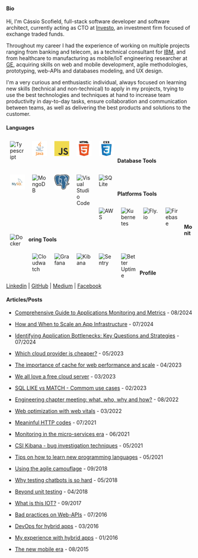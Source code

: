 #### Bio

Hi, I'm Cássio Scofield, full-stack software developer and software architect, currently acting as CTO at [Investo](https://investoetf.com), an investment firm focused of exchange traded funds.

Throughout my career I had the experience of working on multiple projects ranging from banking and telecom, as a technical consultant for [IBM](https://www.ibm.com/ "IBM"), and from healthcare to manufacturing as mobile/IoT engineering researcher at [GE](https://www.ge.com/ "General Electric"), acquiring skills on web and mobile development, agile methodologies, prototyping, web-APIs and databases modeling, and UX design.

I'm a very curious and enthusiastic individual, always focused on learning new skills (technical and non-technical) to apply in my projects, trying to use the best technologies and techniques at hand to increase team productivity in day-to-day tasks, ensure collaboration and communication between teams, as well as delivering the best products and solutions to the customer.


#### Languages  

[<img align="left" alt="Typescript" width="40px" style="margin: 10px" src="https://github.com/cassioscofield/cassioscofield/assets/3845827/a8276276-6d49-4512-b45b-9cc2f9ef4ce3" />](https://en.wikipedia.org/wiki/TypeScript)
[<img align="left" alt="Java" width="40px" style="margin: 10px" src="https://raw.githubusercontent.com/github/explore/80688e429a7d4ef2fca1e82350fe8e3517d3494d/topics/java/java.png" />](https://en.wikipedia.org/wiki/Java_(programming_language))
[<img align="left" alt="JavaScript" width="40px" style="margin: 10px" src="https://raw.githubusercontent.com/github/explore/80688e429a7d4ef2fca1e82350fe8e3517d3494d/topics/javascript/javascript.png" />](https://en.wikipedia.org/wiki/JavaScript)
[<img align="left" alt="HTML5" width="40px" style="margin: 10px" src="https://raw.githubusercontent.com/github/explore/80688e429a7d4ef2fca1e82350fe8e3517d3494d/topics/html/html.png" />](https://en.wikipedia.org/wiki/HTML)
[<img align="left" alt="CSS3" width="40px" style="margin: 10px" src="https://raw.githubusercontent.com/github/explore/80688e429a7d4ef2fca1e82350fe8e3517d3494d/topics/css/css.png" />](https://en.wikipedia.org/wiki/CSS)

<br/><br/>
  
  
#### Database Tools  

[<img align="left" alt="MySQL" width="40px" style="margin: 10px" src="https://raw.githubusercontent.com/github/explore/80688e429a7d4ef2fca1e82350fe8e3517d3494d/topics/mysql/mysql.png" />](https://en.wikipedia.org/wiki/MySQL)
[<img align="left" alt="MongoDB" width="40px" style="margin: 10px" src="https://dashboard.absam.io/img/mongo_db.png" />](https://en.wikipedia.org/wiki/MongoDB)
[<img align="left" alt="PostgreSQL" width="40px" style="margin: 10px" src="https://raw.githubusercontent.com/github/explore/80688e429a7d4ef2fca1e82350fe8e3517d3494d/topics/postgresql/postgresql.png" />](https://en.wikipedia.org/wiki/PostgreSQL)
[<img align="left" alt="Visual Studio Code" width="40px" style="margin: 10px" src="https://github.com/cassioscofield/cassioscofield/assets/3845827/97920123-328f-4634-add2-24fa3d0b2be0" />](https://en.wikipedia.org/wiki/Redis)
[<img align="left" alt="SQLite" width="40px" style="margin: 10px" src="https://github.com/cassioscofield/cassioscofield/assets/3845827/b4126b76-dcdd-43fe-94da-92b21246346b" />](https://en.wikipedia.org/wiki/SQLite)

<br/><br/>

#### Platforms Tools

[<img align="left" alt="AWS" width="40px" style="margin: 10px" src="https://github.com/cassioscofield/cassioscofield/assets/3845827/da7de55f-de68-4659-a7c1-e82bf8f94daa" />](https://en.wikipedia.org/wiki/Amazon_Web_Services)
[<img align="left" alt="Kubernetes" width="40px" style="margin: 10px" src="https://upload.wikimedia.org/wikipedia/commons/thumb/3/39/Kubernetes_logo_without_workmark.svg/1280px-Kubernetes_logo_without_workmark.svg.png" />](https://en.wikipedia.org/wiki/Kubernetes)
[<img align="left" alt="Fly.io" width="40px" style="margin: 10px" src="https://github.com/cassioscofield/cassioscofield/assets/3845827/952b15e1-d639-4ddc-927e-e4e4cf04ae74" />](https://fly.io/)
[<img align="left" alt="Firebase" width="40px" style="margin: 10px" src="https://github.com/cassioscofield/cassioscofield/assets/3845827/e6bc7b88-e501-4057-8ff8-ae94c56ffd5c" />](https://en.wikipedia.org/wiki/Firebase)
[<img align="left" alt="Docker" width="40px" style="margin: 10px" src="https://img.icons8.com/color/452/docker.png" />](https://en.wikipedia.org/wiki/Docker_(software))

<br/><br/>

#### Monitoring Tools

[<img align="left" alt="Cloudwatch" width="40px" style="margin: 10px" src="https://github.com/user-attachments/assets/623b9837-06af-4b9b-b392-51882a3a50b6" />](https://aws.amazon.com/pt/cloudwatch/)
[<img align="left" alt="Grafana" width="40px" style="margin: 10px" src="https://github.com/user-attachments/assets/1cee05ef-2f25-46e3-87b9-3e2d0e3dbc8a" />](https://en.wikipedia.org/wiki/Grafana)
[<img align="left" alt="Kibana" width="40px" style="margin: 10px" src="https://github.com/user-attachments/assets/6bd3c82e-9c0a-40ed-bcb6-7a6dc02bf4f7" />](https://en.wikipedia.org/wiki/Kibana)
[<img align="left" alt="Sentry" width="40px" style="margin: 10px" src="https://github.com/user-attachments/assets/61a8c5ba-0119-495b-b0ba-6952faf58483" />](https://en.wikipedia.org/wiki/Sentry)
[<img align="left" alt="Better Uptime" width="40px" style="margin: 10px" src="https://github.com/user-attachments/assets/8607c08e-fbca-4e2a-a869-f3977e59eb4f" />](https://betterstack.com/uptime)

<br/><br/>


#### Profile

[Linkedin](https://www.linkedin.com/in/cassioscofield/ "Linkedin Profile")  | [GitHub](https://github.com/cassioscofield/ "Linkedin Profile") | [Medium](https://cassioscofield.medium.com/ "Medium Profile") | [Facebook](https://www.facebook.com/cassioscofield "Facebook Profile")


#### Articles/Posts

- [Comprehensive Guide to Applications Monitoring and Metrics](https://www.linkedin.com/pulse/comprehensive-guide-applications-monitoring-metrics-c%C3%A1ssio-scofield-vr1jf/?trackingId=pzex%2Fja2SCiH%2BMke3GXMHA%3D%3D) - 08/2024

- [How and When to Scale an App Infrastructure](https://www.linkedin.com/pulse/how-when-scale-app-infrastructure-c%C3%A1ssio-scofield-jwqdc?utm_source=share) - 07/2024

- [Identifying Application Bottlenecks: Key Questions and Strategies](https://www.linkedin.com/pulse/identifying-application-bottlenecks-key-questions-c%C3%A1ssio-scofield-p2vsf?utm_source=share) - 07/2024

- [Which cloud provider is cheaper?](https://www.linkedin.com/pulse/which-cloud-provider-cheaper-c%25C3%25A1ssio-scofield/) - 05/2023
  
- [The importance of cache for web performance and scale](https://www.linkedin.com/pulse/importance-cache-web-performance-scale-c%25C3%25A1ssio-scofield/?trackingId=H9zXQeeqTay%2FMH9jorrHtA%3D%3D) - 04/2023

- [We all love a free cloud server](https://www.linkedin.com/pulse/we-all-love-free-cloud-server-c%25C3%25A1ssio-scofield/?trackingId=5JjidqrIRXGDGFY%2B5pEWCQ%3D%3D) - 03/2023

- [SQL LIKE vs MATCH - Commom use cases](https://www.linkedin.com/pulse/sql-like-vs-match-casos-de-uso-c%25C3%25A1ssio-scofield/?trackingId=3Z9odxgsH0NfTm2%2B1DEkow%3D%3D) - 02/2023

- [Engineering chapter meeting: what, who, why and how?](https://www.linkedin.com/pulse/engineering-chapter-meeting-what-hwho-why-how-c%C3%A1ssio-scofield/) - 08/2022

- [Web optimization with web vitals](https://www.linkedin.com/pulse/web-vitals-e-otimiza%C3%A7%C3%A3o-de-p%C3%A1ginas-c%C3%A1ssio-scofield/) - 03/2022

- [Meaninful HTTP codes](https://www.linkedin.com/pulse/c%25C3%25B3digos-http-com-prop%25C3%25B3sito-c%25C3%25A1ssio-scofield/?trackingId=RnSBuCTxSuG8R76%2F3CnmIw%3D%3D) - 07/2021

- [Monitoring in the micro-services era](https://www.linkedin.com/pulse/monitoring-observability-micro-services-era-c%C3%A1ssio-scofield/) - 06/2021

- [CSI Kibana - bug investigation techniques](https://www.linkedin.com/pulse/csi-kibana-investiga%C3%A7%C3%A3o-de-bug-c%C3%A1ssio-scofield/) - 05/2021

- [Tips on how to learn new programming languages](https://www.linkedin.com/pulse/5-dicas-para-aprender-uma-nova-linguagem-de-c%C3%A1ssio-scofield/) - 05/2021

- [Using the agile camouflage](https://www.linkedin.com/pulse/usando-camuflagem-agile-c%C3%A1ssio-scofield/) - 09/2018

- [Why testing chatbots is so hard](https://www.linkedin.com/pulse/porque-testar-um-chatbot-%C3%A9-t%C3%A3o-dif%C3%ADcil-c%C3%A1ssio-scofield/) - 05/2018

- [Beyond unit testing](https://www.linkedin.com/pulse/testes-automatizados-al%C3%A9m-dos-unit%C3%A1rios-c%C3%A1ssio-scofield/) - 04/2018

- [What is this IOT?](https://www.linkedin.com/pulse/o-que-%C3%A9-essa-tal-de-internet-das-coisas-c%C3%A1ssio-scofield/) - 09/2017

- [Bad practices on Web-APIs](https://www.linkedin.com/pulse/m%C3%A1s-pr%C3%A1ticas-em-apis-http-c%C3%A1ssio-scofield/) - 07/2016

- [DevOps for hybrid apps](https://www.linkedin.com/pulse/devops-para-aplicativos-h%C3%ADbridos-c%C3%A1ssio-scofield/) - 03/2016

- [My experience with hybrid apps](https://www.linkedin.com/pulse/minha-experi%C3%AAncia-com-desenvolvimento-h%C3%ADbrido-c%C3%A1ssio-scofield/) - 01/2016

- [The new mobile era](https://www.linkedin.com/pulse/nova-era-do-mobile-c%C3%A1ssio-scofield/) - 08/2015
 


